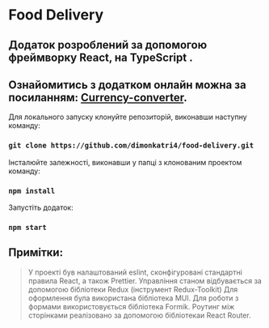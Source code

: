 # Food Delivery
## Додаток розроблений за допомогою фреймворку React, на TypeScript .

## Ознайомитись з додатком онлайн можна за посиланням: [Currency-converter](https://famous-kheer-130fea.netlify.app/).

Для локального запуску клонуйте репозиторій, виконавши наступну команду:

### `git clone https://github.com/dimonkatri4/food-delivery.git`

Інсталюйте залежності, виконавши у папці з клонованим проектом команду:

### `npm install`

Запустіть додаток:

### `npm start`

## Примітки:

> У проекті був налаштований eslint, сконфігуровані стандартні правила React, а також Prettier.
> Управління станом відбувається за допомогою бібліотеки Redux (інструмент Redux-Toolkit)
> Для оформлення була використана бібліотека MUI.
> Для роботи з формами використовується бібліотека Formik.
> Роутинг між сторінками реалізовано за допомогою бібліотекаи React Router.
